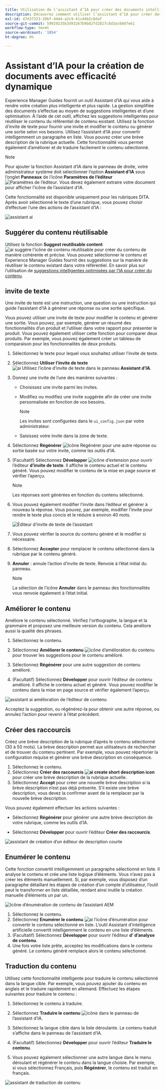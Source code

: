 ```yaml
---
title: Utilisation de l’assistant d’IA pour créer des documents intelligemment
description: Découvrez comment utiliser l’assistant d’IA pour créer des documents avec une efficacité dynamique dans l’éditeur web.
exl-id: 47d37323-20bf-4444-a2c9-41c44b2c8daf
source-git-commit: 59929235b3d93267b9b82fd2827c8d3ac6607e61
workflow-type: tm+mt
source-wordcount: '1054'
ht-degree: 0%

---
```


# Assistant d’IA pour la création de documents avec efficacité dynamique

Experience Manager Guides fournit un outil Assistant d’IA qui vous aide à rendre votre création plus intelligente et plus rapide. La gestion simplifiée des documents s’effectue au moyen de suggestions intelligentes et d’une optimisation. À l’aide de cet outil, affichez les suggestions intelligentes pour réutiliser le contenu du référentiel de contenu existant. Utilisez la fonction d’invite de texte pour fournir une invite et modifier le contenu ou générer une sortie selon vos besoins. Utilisez l’assistant d’IA pour convertir intelligemment un paragraphe en liste. Vous pouvez créer une brève description de la rubrique actuelle. Cette fonctionnalité vous permet également d’améliorer et de traduire facilement le contenu sélectionné.


>[!NOTE]
>
> Pour ajouter la fonction Assistant d’IA dans le panneau de droite, votre administrateur système doit sélectionner l’option **Assistant d’IA** sous l’onglet **Panneaux** de l’icône **Paramètres de l’éditeur** ![Paramètres de l’éditeur](./images/editor_settings_icon.svg).
> Vous devez également extraire votre document pour afficher l’icône de l’assistant d’IA.

Cette fonctionnalité est disponible uniquement pour les rubriques DITA. Après avoir sélectionné le texte d’une rubrique, vous pouvez choisir d’effectuer l’une des actions de l’assistant d’IA :

![assistant ai](./images/ai-assistant-panel.png)



## Suggérer du contenu réutilisable


Utilisez la fonction **Suggest reutilisable content** ![ai suggère l&#39;icône de contenu réutilisable ](./images/ai-suggest-reusable-content-icon.svg) pour créer du contenu de manière cohérente et précise. Vous pouvez sélectionner le contenu et Experience Manager Guides fournit des suggestions sur la manière de réutiliser le contenu existant dans votre référentiel.
En savoir plus sur l’utilisation de [suggestions intelligentes optimisées par l’IA pour créer du contenu](authoring-ai-based-smart-suggestions.md).





## invite de texte


Une invite de texte est une instruction, une question ou une instruction qui guide l’assistant d’IA à générer une réponse ou une sortie spécifique.

Vous pouvez utiliser une invite de texte pour modifier le contenu et générer une sortie.  Vous pouvez, par exemple, générer un résumé des fonctionnalités d’un produit et l’utiliser dans votre rapport pour présenter le produit. Vous pouvez également utiliser cette fonction pour comparer deux produits. Par exemple, vous pouvez également créer un tableau de comparaison pour les fonctionnalités de deux produits.


1. Sélectionnez le texte pour lequel vous souhaitez utiliser l’invite de texte.
1. Sélectionnez **Utiliser l’invite de texte** ![ai Utilisez l’icône d’invite de texte](./images/ai-use-text-prompt.svg) dans le panneau **Assistant d’IA**.
1. Donnez une invite de l’une des manières suivantes :

   - Choisissez une invite parmi les invites.
   - Modifiez ou modifiez une invite suggérée afin de créer une invite personnalisée en fonction de vos besoins.

     >[!NOTE]
     >
     > Les invites sont configurées dans le `ui_config.json` par votre administrateur.

   - Saisissez votre invite dans la zone de texte.


1. Sélectionnez **Régénérer** ![Icône Régénérer](./images/refresh-icon.svg) pour une autre réponse ou sortie basée sur votre invite, comme les outils d’IA.

1. (Facultatif) Sélectionnez **Développer** ![icône d’extension](./images/expand-icon.svg) pour ouvrir l’éditeur **d’invite de texte**. Il affiche le contenu actuel et le contenu généré. Vous pouvez modifier le contenu de la mise en page source et vérifier l’aperçu.


   >[!NOTE]
   >
   > Les réponses sont générées en fonction du contenu sélectionné.



1. Vous pouvez également modifier l’invite dans l’éditeur et générer à nouveau la réponse. Vous pouvez, par exemple, modifier l’invite pour rendre le texte plus concis et le réduire à environ 40 mots.

   ![Éditeur d’invite de texte de l’assistant ](./images/ai-assisstant-text-prompt.png)

1. Vous pouvez vérifier la source du contenu généré et le modifier si nécessaire.

1. Sélectionnez **Accepter** pour remplacer le contenu sélectionné dans la rubrique par le contenu généré.
1. **Annuler** : annule l’action d’invite de texte. Renvoie à l’état initial du panneau.

   >[!NOTE]
   >
   > La sélection de l’icône **Annuler** dans le panneau des fonctionnalités vous renvoie également à l’état initial.

## Améliorer le contenu


Améliore le contenu sélectionné. Vérifiez l&#39;orthographe, la langue et la grammaire et proposez une meilleure version du contenu. Cela améliore aussi la qualité des phrases.

1. Sélectionnez le contenu.
1. Sélectionnez **Améliorer le contenu** ![icône d’amélioration du contenu](./images/ai-improve-icon.svg) pour trouver les suggestions pour le contenu amélioré.
1. Sélectionnez **Régénérer** pour une autre suggestion de contenu amélioré.

1. (Facultatif) Sélectionnez **Développer** pour ouvrir l’éditeur de contenu amélioré. Il affiche le contenu actuel et généré. Vous pouvez modifier le contenu dans la mise en page source et vérifier également l’aperçu.



![assistant ai amélioration de l’éditeur de contenu](./images/ai-assisstant-improve-content.png)

Acceptez la suggestion, ou régénérez-la pour obtenir une autre réponse, ou annulez l’action pour revenir à l’état précédent.





## Créer des raccourcis

Créez une brève description de la rubrique d’après le contenu sélectionné (30 à 50 mots). La brève description permet aux utilisateurs de rechercher et de trouver du contenu pertinent.
Par exemple, vous pouvez répertorier la configuration requise et générer une brève description en conséquence.



1. Sélectionnez le contenu.
1. Sélectionnez **Créer des raccourcis ![ai create short description icon](./images/ai-create-shortdesc-icon.svg)** pour créer une brève description de la rubrique actuelle.
1. Sélectionnez **Accept** pour créer une nouvelle brève description si la brève description n’est pas déjà présente. S’il existe une brève description, vous devez la confirmer avant de la remplacer par la nouvelle brève description.

Vous pouvez également effectuer les actions suivantes :
- Sélectionnez **Régénérer** pour générer une autre brève description de votre rubrique, comme les outils d’IA.

- Sélectionnez **Développer** pour ouvrir l’éditeur **Créer des raccourcis**.

![assistant de création d’un éditeur de description courte](./images/ai-assistant-create-short-desc.png)




## Enumérer le contenu

Cette fonction convertit intelligemment un paragraphe sélectionné en liste.  Il analyse le contenu et crée une liste logique d’éléments. Vous n’avez pas à créer les éléments manuellement. Si, par exemple, vous disposez d’un paragraphe détaillant les étapes de création d’un compte d’utilisateur, l’outil peut le transformer en liste détaillée, rendant ainsi inutile la création manuelle d’éléments un par un.

![Icône d’énumération de contenu de l’assistant AEM](./images/ai-assisstant-itemise-content.png)



1. Sélectionnez le contenu.
1. Sélectionnez **Enumérer le contenu** ![ai l’icône d’énumération](./images/ai-itemize-icon.svg) pour convertir le contenu sélectionné en liste.
L’outil Assistant d’intelligence artificielle convertit intelligemment le contenu en une liste d’éléments.
1. (Facultatif) Sélectionnez **Développer** pour ouvrir l’éditeur **d’  d’analyse de contenu**.
1. Une fois votre liste prête, acceptez les modifications dans le contenu généré. Le contenu généré remplace alors le contenu sélectionné.



## Traduction du contenu

Utilisez cette fonctionnalité intelligente pour traduire le contenu sélectionné dans la langue cible. Par exemple, vous pouvez ajouter du contenu en anglais et le traduire rapidement en allemand.
Effectuez les étapes suivantes pour traduire le contenu :

1. Sélectionnez le contenu à traduire.
1. Sélectionnez **Traduire le contenu** ![ icône ](./images/ai-translate-content-icon.svg) dans le panneau de l’assistant d’IA.
1. Sélectionnez la langue cible dans la liste déroulante. Le contenu traduit s’affiche dans le panneau de l’assistant d’IA.

1. (Facultatif) Sélectionnez **Développer** pour ouvrir l’éditeur **Traduire le contenu**.
1. Vous pouvez également sélectionner une autre langue dans le menu déroulant et régénérer le contenu dans la langue choisie. Par exemple, si vous sélectionnez Français, puis **Régénérer**, le contenu est traduit en français.

![assistant de traduction de contenu ](./images/ai-assisstant-translate-content.png)
